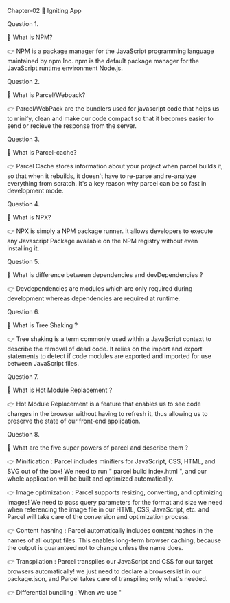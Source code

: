 Chapter-02 🚀 Igniting App

Question 1.

🎯 What is NPM?

👉 NPM is a package manager for the JavaScript programming language maintained by npm Inc. npm is the default package manager for the JavaScript runtime environment Node.js.

Question 2.

🎯 What is Parcel/Webpack?

👉 Parcel/WebPack are the bundlers used for javascript code that helps us to minify, clean and make our code compact so that it becomes easier to send or recieve the response from the server.

Question 3.

🎯 What is Parcel-cache?

👉 Parcel Cache stores information about your project when parcel builds it, so that when it rebuilds, it doesn't have to re-parse and re-analyze everything from scratch. It's a key reason why parcel can be so fast in development mode.

Question 4.

🎯 What is NPX?

👉 NPX is simply a NPM package runner. It allows developers to execute any Javascript Package available on the NPM registry without even installing it.

Question 5.

🎯 What is difference between dependencies and devDependencies ?

👉 Devdependencies are modules which are only required during development whereas dependencies are required at runtime.

Question 6.

🎯 What is Tree Shaking ?

👉 Tree shaking is a term commonly used within a JavaScript context to describe the removal of dead code. It relies on the import and export statements to detect if code modules are exported and imported for use between JavaScript files.

Question 7.

🎯 What is Hot Module Replacement ?

👉 Hot Module Replacement is a feature that enables us to see code changes in the browser without having to refresh it, thus allowing us to preserve the state of our front-end application.

Question 8.

🎯 What are the five super powers of parcel and describe them ?

👉 Minification : Parcel includes minifiers for JavaScript, CSS, HTML, and SVG out of the box! We need to run " parcel build index.html ", and our whole application will be built and optimized automatically.

👉 Image optimization : Parcel supports resizing, converting, and optimizing images! We need to pass query parameters for the format and size we need when referencing the image file in our HTML, CSS, JavaScript, etc. and Parcel will take care of the conversion and optimization process.

👉 Content hashing : Parcel automatically includes content hashes in the names of all output files. This enables long-term browser caching, because the output is guaranteed not to change unless the name does.

👉 Transpilation : Parcel transpiles our JavaScript and CSS for our target browsers automatically! we just need to declare a browserslist in our package.json, and Parcel takes care of transpiling only what's needed.

👉 Differential bundling : When we use " <script type="module"> " Parcel automatically generates a nomodule fallback for old browsers as well, depending on our browser targets also this results in much smaller bundlers for a majority of users in modern browsers , while still supporting older browsers as well.

Question 9.

🎯 What is '.gitignore'? Which files should we add and which file we should't ?

👉 A gitignore file specifies intentionally untracked files that Git should ignore. Files already tracked by Git are not affected.
The files which can be regenerated in the project can be put into '.gitignore'.Example: "node_modules" , "parcel-cache" , "dist".

Question 10.

🎯 What is the difference between package.json and package-lock.json ?

👉 package.json : The package. json file contains descriptive and functional metadata about a project, such as a name, version, and dependencies. The file provides the npm package manager with various information to help identify the project and handle dependencies.

👉 package-lock.json : It records the exact version of every installed dependency, including its sub-dependencies and their versions.

Question 11.

🎯 Why should I not modify "package-lock.json" file ?

👉 A package-lock.json file contains the information about the dependencies and their versions used in the project. Deleting it would cause dependencies issues in the production environment.

Question 12.

🎯 What is node_modules ?

👉 node_modules is just a directory created by npm and a way of tracking each packages we install via package.json .

Question 13.

🎯 What is browser's lists ?

👉 Browserslist is a tool that allows specifying which browser should be supported in our frontend app by specifying "queries" in a config file. It's used by frameworks/libraries such as React, Angular and Vue etc .

Question 14.

🎯 What is carat(^) and tilde(~) ?

👉 carat(^) : It is used for automatically updating the minor updates along with patch updates.

    For Example : The ^1.2.4 will update all the future Minor and patch updates, for example, ^1.2.4 will automatically change the dependency to 1.X.X if any update occurs.

    Using caret notation it is important to look at our code regularly if it is compatible with the newest version or not.

👉 tilde(~) : It is used to match the most recent patch version . Also tilde notation freezes the major version and minor version.As we know patch updates are bug fixes that’s why we can say tilde(~) notation allows us to automatically accept bug fixes.


